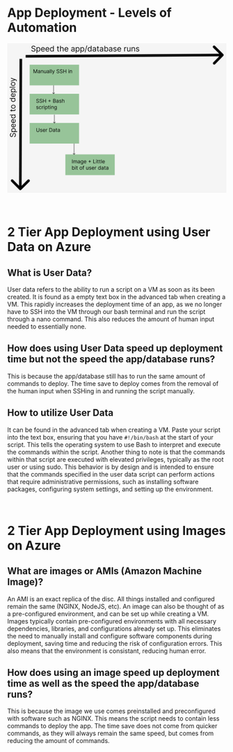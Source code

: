 # App Deployment - Levels of Automation

![alt text](images/automation_speed_graph.png)

<br>

# 2 Tier App Deployment using User Data on Azure

## What is User Data?
User data refers to the ability to run a script on a VM as soon as its been created. It is found as a empty text box in the advanced tab when creating a VM. This rapidly increases the deployment time of an app, as we no longer have to SSH into the VM through our bash terminal and run the script through a nano command. This also reduces the amount of human input needed to essentially none.

## How does using User Data speed up deployment time but not the speed the app/database runs?
This is because the app/database still has to run the same amount of commands to deploy. The time save to deploy comes from the removal of the human input when SSHing in and running the script manually.

## How to utilize User Data
It can be found in the advanced tab when creating a VM. Paste your script into the text box, ensuring that you have `#!/bin/bash` at the start of your script. This tells the operating system to use Bash to interpret and execute the commands within the script. Another thing to note is that the commands within that script are executed with elevated privileges, typically as the root user or using sudo. This behavior is by design and is intended to ensure that the commands specified in the user data script can perform actions that require administrative permissions, such as installing software packages, configuring system settings, and setting up the environment.

<br>

# 2 Tier App Deployment using Images on Azure

## What are images or AMIs (Amazon Machine Image)?
An AMI is an exact replica of the disc. All things installed and configured remain the same (NGINX, NodeJS, etc). An image can also be thought of as a pre-configured environment, and can be set up while creating a VM. Images typically contain pre-configured environments with all necessary dependencies, libraries, and configurations already set up. This eliminates the need to manually install and configure software components during deployment, saving time and reducing the risk of configuration errors. This also means that the environment is consistant, reducing human error.

## How does using an image speed up deployment time as well as the speed the app/database runs?
This is because the image we use comes preinstalled and preconfigured with software such as NGINX. This means the script needs to contain less commands to deploy the app. The time save does not come from quicker commands, as they will always remain the same speed, but comes from reducing the amount of commands.